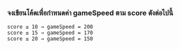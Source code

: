 ### จงเขียนโค้ดเพื่อกำหนดค่า gameSpeed ตาม score ดังต่อไปนี้
```
score ≤ 10 → gameSpeed = 200
score ≤ 15 → gameSpeed = 170
score ≤ 20 → gameSpeed = 150
```
